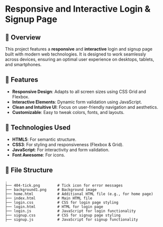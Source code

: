 # Responsive and Interactive Login & Signup Page

## 🚀 Overview
This project features a **responsive** and **interactive** login and signup page built with modern web technologies. It is designed to work seamlessly across devices, ensuring an optimal user experience on desktops, tablets, and smartphones.

## 🌟 Features
- **Responsive Design**: Adapts to all screen sizes using CSS Grid and Flexbox.
- **Interactive Elements**: Dynamic form validation using JavaScript.
- **Clean and Intuitive UI**: Focus on user-friendly navigation and aesthetics.
- **Customizable**: Easy to tweak colors, fonts, and layouts.

## 🔧 Technologies Used
- **HTML5**: For semantic structure.
- **CSS3**: For styling and responsiveness (Flexbox & Grid).
- **JavaScript**: For interactivity and form validation.
- **Font Awesome**: For icons.

## 📂 File Structure
```plaintext
.
├── 404-tick.png        # Tick icon for error messages
├── background1.png     # Background image
├── home.html           # Additional HTML file (e.g., for home page)
├── index.html          # Main HTML file
├── login.css           # CSS for login page styling
├── login.html          # HTML for login page
├── login.js            # JavaScript for login functionality
├── signup.css          # CSS for signup page styling
├── signup.js           # JavaScript for signup functionality
